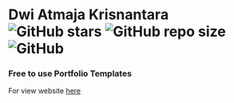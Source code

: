 # Dwi Atmaja Krisnantara ![GitHub stars](https://img.shields.io/github/stars/dwiatmajakrisnantara/dwiatmajakrisnantara.github.io.svg?style=social) ![GitHub repo size](https://img.shields.io/github/repo-size/dwiatmajakrisnantara/dwiatmajakrisnantara.github.io.svg?style=popout-square) ![GitHub](https://img.shields.io/github/license/dwiatmajakrisnantara/dwiatmajakrisnantara.github.io.svg?style=popout-square) 

### Free to use Portfolio Templates

For view website [here](https://dwiatmajakrisnantara.github.io)
